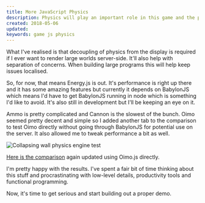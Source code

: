 ```yaml
---
title: More JavaScript Physics
description: Physics will play an important role in this game and the performance of the physics engine is a crucial factor. I've spent a bit more time tweaking the comparison and trying out ideas.
created: 2018-05-06
updated:
keywords: game js physics
---
```


What I've realised is that decoupling of physics from the display is required if I ever want to render large worlds server-side. It'll also help with separation of concerns. When building large programs this will help keep issues localised.

So, for now, that means Energy.js is out. It's performance is right up there and it has some amazing features but currently it depends on BabylonJS which means I'd have to get BabylonJS running in node which is something I'd like to avoid. It's also still in development but I'll be keeping an eye on it.

Ammo is pretty complicated and Cannon is the slowest of the bunch. Oimo seemed pretty decent and simple so I added another tab to the comparison to test Oimo directly without going through BabylonJS for potential use on the server. It also allowed me to tweak performance a bit as well.

![Collapsing wall physics engine test](/assets/enginetest/engine_test2.webp)

[Here is the comparison](/assets/enginetest) again updated using Oimo.js directly.

I'm pretty happy with the results. I've spent a fair bit of time thinking about this stuff and procrastinating with low-level details, productivity tools and functional programming.

Now, it's time to get serious and start building out a proper demo.

